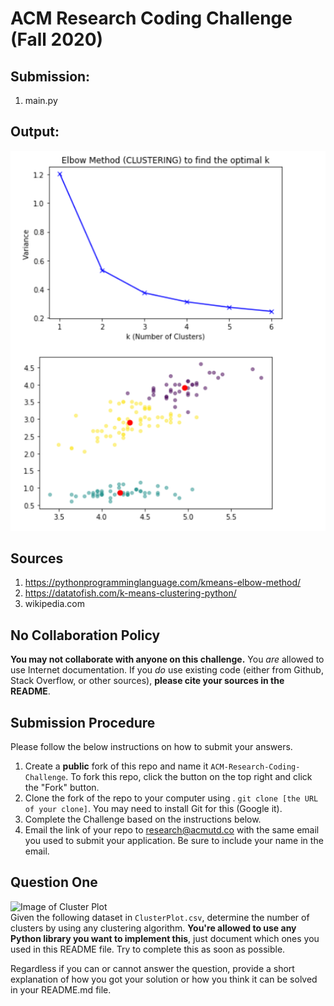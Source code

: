 # ACM Research Coding Challenge (Fall 2020)

## Submission:
1. main.py

## Output:
 ![Image of Output](Plot.PNG)

## Sources

1. https://pythonprogramminglanguage.com/kmeans-elbow-method/
2. https://datatofish.com/k-means-clustering-python/
3. wikipedia.com

## No Collaboration Policy

**You may not collaborate with anyone on this challenge.** You _are_ allowed to use Internet documentation. If you _do_ use existing code (either from Github, Stack Overflow, or other sources), **please cite your sources in the README**.

## Submission Procedure

Please follow the below instructions on how to submit your answers.

1. Create a **public** fork of this repo and name it `ACM-Research-Coding-Challenge`. To fork this repo, click the button on the top right and click the "Fork" button.
2. Clone the fork of the repo to your computer using . `git clone [the URL of your clone]`. You may need to install Git for this (Google it).
3. Complete the Challenge based on the instructions below.
4. Email the link of your repo to research@acmutd.co with the same email you used to submit your application. Be sure to include your name in the email.

## Question One

![Image of Cluster Plot](ClusterPlot.png)
<br/>
Given the following dataset in `ClusterPlot.csv`, determine the number of clusters by using any clustering algorithm. **You're allowed to use any Python library you want to implement this**, just document which ones you used in this README file. Try to complete this as soon as possible.

Regardless if you can or cannot answer the question, provide a short explanation of how you got your solution or how you think it can be solved in your README.md file.
